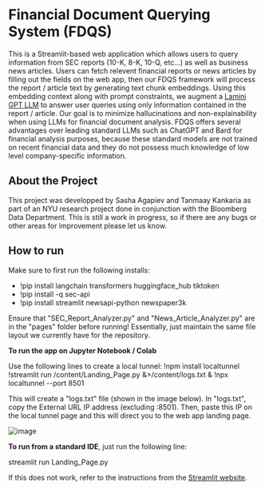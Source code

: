 # Financial Document Querying System (FDQS)
This is a Streamlit-based web application which allows users to query information from SEC reports (10-K, 8-K, 10-Q, etc...) as well as business news articles. Users can fetch relevent financial reports or news articles by filling out the fields on the web app, then our FDQS framework will process the report / article text by generating text chunk embeddings. Using this embedding context along with prompt constraints, we augment a [Lamini GPT LLM](https://huggingface.co/MBZUAI/LaMini-GPT-1.5B) to answer user queries using only information contained in the report / article. Our goal is to minimize hallucinations and non-explainability when using LLMs for financial document analysis. FDQS offers several advantages over leading standard LLMs such as ChatGPT and Bard for financial analysis purposes, because these standard models are not trained on recent financial data and they do not possess much knowledge of low level company-specific information. 

## About the Project
This project was developped by Sasha Agapiev and Tanmaay Kankaria as part of an NYU research project done in conjunction with the Bloomberg Data Department. This is still a work in progress, so if there are any bugs or other areas for improvement please let us know.

## How to run
Make sure to first run the following installs: 

* !pip install langchain transformers huggingface_hub tiktoken 
* !pip install -q sec-api
* !pip install streamlit newsapi-python newspaper3k

Ensure that "SEC_Report_Analyzer.py" and "News_Article_Analyzer.py" are in the "pages" folder before running! Essentially, just maintain the same file layout we currently have for the repository. 

**To run the app on Jupyter Notebook / Colab** 

Use the following lines to create a local tunnel:
!npm install localtunnel
!streamlit run /content/Landing_Page.py &>/content/logs.txt &
!npx localtunnel --port 8501


This will create a "logs.txt" file (shown in the image below). In "logs.txt", copy the External URL IP address (excluding :8501). Then, paste this IP on the local tunnel page and this will direct you to the web app landing page. 

![image](https://github.com/Sasha-Agapiev/Financial-Document-Querying-System/assets/57875787/d5d8d965-a063-4e46-aa57-78002359c2ae)


**To run from a standard IDE**, just run the following line:

streamlit run Landing_Page.py 


If this does not work, refer to the instructions from the [Streamlit website](https://docs.streamlit.io/knowledge-base/using-streamlit/how-do-i-run-my-streamlit-script). 

